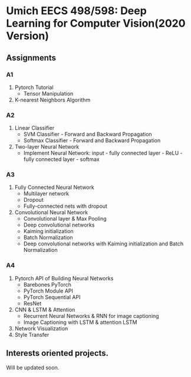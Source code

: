 # Umich EECS 498/598: Deep Learning for Computer Vision(2020 Version)

## Assignments

### A1
1. Pytorch Tutorial
   - Tensor Manipulation
3. K-nearest Neighbors Algorithm

### A2
1. Linear Classifier
   - SVM Classifier - Forward and Backward Propagation
   - Softmax Classifier - Forward and Backward Propagation
3. Two-layer Neural Network
   - Implement Neural Network: input - fully connected layer - ReLU - fully connected layer - softmax
   

### A3
1. Fully Connected Neural Network
   - Multilayer network
   - Dropout
   - Fully-connected nets with dropout
3. Convolutional Neural Network
   - Convolutional layer & Max Pooling
   - Deep convolutional networks
   - Kaiming initialization
   - Batch Normalization
   - Deep convolutional networks with Kaiming initialization and Batch Normalization

### A4
1. Pytorch API of Building Neural Networks
   - Barebones PyTorch
   - PyTorch Module API
   - PyTorch Sequential API
   - ResNet
2. CNN & LSTM & Attention
   - Recurrent Neural Networks & RNN for image captioning
   - Image Captioning with LSTM & attention LSTM
3. Network Visualization
5. Style Transfer

## Interests oriented projects.

Will be updated soon.

